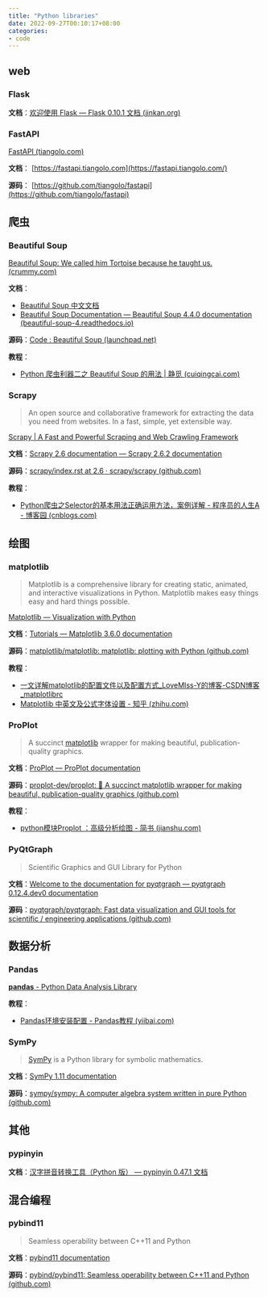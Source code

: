 ```yaml
---
title: "Python libraries"
date: 2022-09-27T00:10:17+08:00
categories:
- code
---
```


## web

### Flask

**文档**：[欢迎使用 Flask — Flask 0.10.1 文档 (jinkan.org)](http://docs.jinkan.org/docs/flask/index.html)

### FastAPI

[FastAPI (tiangolo.com)](https://fastapi.tiangolo.com/zh/)

**文档**： [https://fastapi.tiangolo.com](https://fastapi.tiangolo.com/)

**源码**： [https://github.com/tiangolo/fastapi](https://github.com/tiangolo/fastapi)

## 爬虫

### Beautiful Soup

[Beautiful Soup: We called him Tortoise because he taught us. (crummy.com)](https://www.crummy.com/software/BeautifulSoup/)

**文档**：

- [Beautiful Soup 中文文档](https://beautifulsoup.cn/)
- [Beautiful Soup Documentation — Beautiful Soup 4.4.0 documentation (beautiful-soup-4.readthedocs.io)](https://beautiful-soup-4.readthedocs.io/en/latest/)

**源码**：[Code : Beautiful Soup (launchpad.net)](https://code.launchpad.net/beautifulsoup)

**教程**：

- [Python 爬虫利器二之 Beautiful Soup 的用法 | 静觅 (cuiqingcai.com)](https://cuiqingcai.com/1319.html)

### Scrapy

> An open source and collaborative framework for extracting the data you need from websites. In a fast, simple, yet extensible way.

[Scrapy | A Fast and Powerful Scraping and Web Crawling Framework](https://scrapy.org/)

**文档**：[Scrapy 2.6 documentation — Scrapy 2.6.2 documentation](https://docs.scrapy.org/en/latest/)

**源码**：[scrapy/index.rst at 2.6 · scrapy/scrapy (github.com)](https://github.com/scrapy/scrapy/blob/2.6/docs/index.rst)

**教程**：

- [Python爬虫之Selector的基本用法正确运用方法，案例详解 - 程序员的人生A - 博客园 (cnblogs.com)](https://www.cnblogs.com/chengxuyuanaa/p/12981212.html)

## 绘图

### matplotlib

> Matplotlib is a comprehensive library for creating static, animated, and interactive visualizations in Python. Matplotlib makes easy things easy and hard things possible.

[Matplotlib — Visualization with Python](https://matplotlib.org/)

**文档**：[Tutorials — Matplotlib 3.6.0 documentation](https://matplotlib.org/stable/tutorials/index)

**源码**：[matplotlib/matplotlib: matplotlib: plotting with Python (github.com)](https://github.com/matplotlib/matplotlib)

**教程**：

- [一文详解matplotlib的配置文件以及配置方式_LoveMIss-Y的博客-CSDN博客_matplotlibrc](https://blog.csdn.net/qq_27825451/article/details/82732675)
- [Matplotlib 中英文及公式字体设置 - 知乎 (zhihu.com)](https://zhuanlan.zhihu.com/p/118601703)

### ProPlot

> A succinct [matplotlib](https://matplotlib.org/) wrapper for making beautiful, publication-quality graphics.

**文档**：[ProPlot — ProPlot documentation](https://proplot.readthedocs.io/en/latest/)

**源码**：[proplot-dev/proplot: 🎨 A succinct matplotlib wrapper for making beautiful, publication-quality graphics (github.com)](https://github.com/proplot-dev/proplot)

**教程**：

- [python模块Proplot ：高级分析绘图 - 简书 (jianshu.com)](https://www.jianshu.com/p/79b1d3367491)

### PyQtGraph

> Scientific Graphics and GUI Library for Python

**文档**：[Welcome to the documentation for pyqtgraph — pyqtgraph 0.12.4.dev0 documentation](https://pyqtgraph.readthedocs.io/en/latest/)

**源码**：[pyqtgraph/pyqtgraph: Fast data visualization and GUI tools for scientific / engineering applications (github.com)](https://github.com/pyqtgraph/pyqtgraph)

## 数据分析

### Pandas

[**pandas** - Python Data Analysis Library](https://pandas.pydata.org/)

**教程**：

- [Pandas环境安装配置 - Pandas教程 (yiibai.com)](https://www.yiibai.com/pandas/python_pandas_environment_setup.html)

### SymPy

> [SymPy](https://sympy.org/) is a Python library for symbolic mathematics.

**文档**：[SymPy 1.11 documentation](https://docs.sympy.org/latest/index.html#)

**源码**：[sympy/sympy: A computer algebra system written in pure Python (github.com)](https://github.com/sympy/sympy)

## 其他

### pypinyin

**文档**：[汉字拼音转换工具（Python 版） — pypinyin 0.47.1 文档](https://pypinyin.readthedocs.io/zh_CN/master/index.html)

## 混合编程

### pybind11

> Seamless operability between C++11 and Python

**文档**：[pybind11 documentation](https://pybind11.readthedocs.io/en/stable/)

**源码**：[pybind/pybind11: Seamless operability between C++11 and Python (github.com)](https://github.com/pybind/pybind11)
